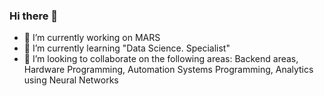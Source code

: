 ### Hi there 👋

<!--
**tenevoi82/tenevoi82** is a ✨ _special_ ✨ repository because its `README.md` (this file) appears on your GitHub profile.

Here are some ideas to get you started:
-->
- 🔭 I’m currently working on MARS
- 🌱 I’m currently learning "Data Science. Specialist" 
- 👯 I’m looking to collaborate on the following areas: Backend areas, Hardware Programming, Automation Systems Programming, Analytics using Neural Networks
<!--
- 🤔 I’m looking for help with ...
- 💬 Ask me about ...
- 📫 How to reach me: ...
- 😄 Pronouns: ...
- ⚡ Fun fact: ...
-->
